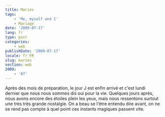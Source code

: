 ```yaml
---
title: Mariés
tags:
    - 'Me, myself and I'
    - Mariage
date: '2009-07-17'
lang: fr
type: post
categories:
    - web
publishDate: '2009-07-17'
locale: fr_FR
slug: maries
section: web
2009:
    - '07'
---
```


Après des mois de préparation, le jour J est enfin arrivé et c'est lundi dernier que nous nous sommes dis oui pour la vie. Quelques jours après, nous avons encore des étoiles plein les yeux, mais nous ressentons surtout une très très grande nostalgie. On a beau se l'être entendu dire avant, on ne se rend pas compte à quel point ces instants magiques passent vite.